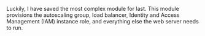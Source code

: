 Luckily, I have saved the most complex module for last. This module provisions the
autoscaling group, load balancer, Identity and Access Management (IAM) instance
role, and everything else the web server needs to run. 